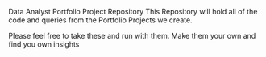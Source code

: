 Data Analyst Portfolio Project Repository
This Repository will hold all of the code and queries from the Portfolio Projects we create.

Please feel free to take these and run with them. Make them your own and find you own insights
